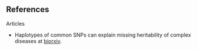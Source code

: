 ## References

Articles

* Haplotypes of common SNPs can explain missing heritability of complex diseases at [biorxiv](http://biorxiv.org/content/early/2015/07/12/022418).
